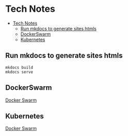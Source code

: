 # Tech Notes

<!-- TOC -->

- [Tech Notes](#tech-notes)
    - [Run mkdocs to generate sites htmls](#run-mkdocs-to-generate-sites-htmls)
    - [DockerSwarm](#dockerswarm)
    - [Kubernetes](#kubernetes)

<!-- /TOC -->
## Run mkdocs to generate sites htmls
```
mkdocs build
mkdocs serve
```

## DockerSwarm 
[Docker Swarm](docs/DockerSwarm/README.md)

## Kubernetes
[Docker Swarm](docs/DockerSwarm/README.md)